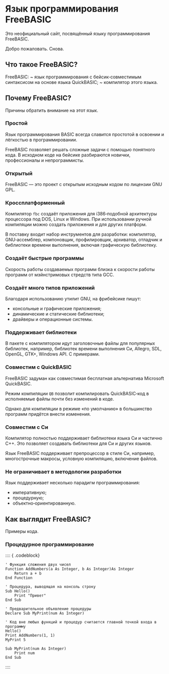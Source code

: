 ﻿# Язык программирования FreeBASIC

Это неофициальный сайт, посвящённый языку программирования FreeBASIC.

Добро пожаловать. Снова.


## Что такое FreeBASIC?

FreeBASIC:
 ~ язык программирования с бейсик‐совместимым синтаксисом на основе языка QuickBASIC;
 ~ компилятор этого языка.

## Почему FreeBASIC?

Причины обратить внимание на этот язык.

### Простой

Язык программирования BASIC всегда славится простотой в освоении и лёгкостью в программировании.

FreeBASIC позволяет решать сложные задачи с помощью понятного кода. В исходном коде на бейсике разбираются новички, профессионалы и непрограммисты.

### Открытый

FreeBASIC — это проект с открытым исходным кодом по лицензии GNU GPL.

### Кроссплатформенный

Компилятор `fbc` создаёт приложения для i386‐подобной архитектуры процессора под DOS, Linux и Windows. При использовании ручной компиляции можно создать приложения и для других платформ.

В поставку входит набор инструментов для разработки: компилятор, GNU‐ассемблер, компоновщик, профилировщик, архиватор, отладчик и библиотеки времени выполнения, включая графическую библиотеку.

### Создаёт быстрые программы

Скорость работы создаваемых программ близка к скорости работы программ от мэйнстримовых стредств типа GCC.

### Создаёт много типов приложений

Благодаря использованию утилит GNU, на фрибейсике пишут:

* консольные и графические приложения;
* динамические и статические библиотеки;
* драйверы и операционные системы.

### Поддерживает библиотеки

В пакете с компилятором идут заголовочные файлы для популярных библиотек, например, библиотек времени выполнения Си, Allegro, SDL, OpenGL, GTK+, Windows API. С примерами.

### Совместим с QuickBASIC

FreeBASIC задуман как совместимая бесплатная альтернатива Microsoft QuickBASIC.

Режим компиляции `QB` позволит компилировать QuickBASIC‐код в исполняемые файлы почти без изменений в коде.

Однако для компиляции в режиме «по умолчанию» в большинство программ придётся внести изменения.

### Совместим с Си

Компилятор полностью поддерживает библиотеки языка Си и частично C++. Это позволяет создавать библиотеки для Си и других языков.

Язык FreeBASIC поддерживает препроцессор в стиле Си, например, многострочные макросы, условную компиляцию, включение файлов.

### Не ограничивает в методологии разработки

Язык поддерживает несколько парадигм программирования:

* императивную;
* процедурную;
* объектно‐ориентированную.


## Как выглядит FreeBASIC?

Примеры кода.

### Процедурное программирование

:::: { .codeblock}
```FreeBASIC
' Функция сложения двух чисел
Function AddNumbers(a As Integer, b As Integer)As Integer
	Return a + b
End Function

' Процедура, выводящая на консоль строку
Sub Hello()
	Print "Привет"
End Sub

' Предварительное объявление процедуры
Declare Sub MyPrint(num As Integer)

' Код вне любых функций и процедур считается главной точкой входа в программу
Hello()
Print AddNumbers(1, 1)
MyPrint 5

Sub MyPrint(num As Integer)
	Print num
End Sub
```
::::
